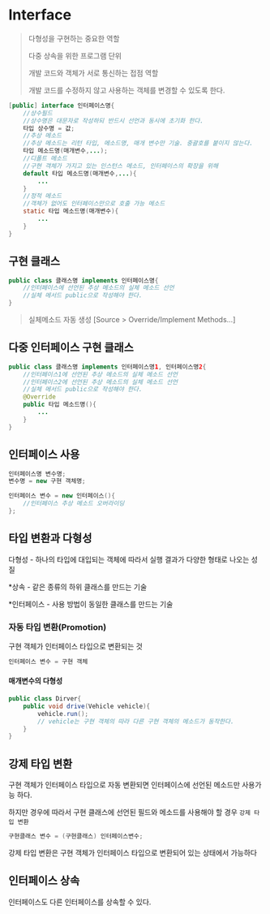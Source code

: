 # Interface

> 다형성을 구현하는 중요한 역할
>
> 다중 상속을 위한 프로그램 단위
>
> 개발 코드와 객체가 서로 통신하는 접점 역할
>
> 개발 코드를 수정하지 않고 사용하는 객체를 변경할 수 있도록 한다.

```java
[public] interface 인터페이스명{
    //상수필드
    //상수명은 대문자로 작성하되 반드시 선언과 동시에 초기화 한다.
    타입 상수명 = 값;
    //추상 메소드
    //추상 메소드는 리턴 타입, 메소드명, 매개 변수만 기술. 중괄호를 붙이지 않는다.
    타입 메소드명(매개변수,...);
    //디폴트 메소드
    //구현 객체가 가지고 있는 인스턴스 메소드, 인터페이스의 확장을 위해
    default 타입 메소드명(매개변수,...){
        ...
    }
    //정적 메소드
    //객체가 없어도 인터페이스만으로 호출 가능 메소드
    static 타입 메소드명(매개변수){
        ...
    }
}
```

## 구현 클래스

```java
public class 클래스명 implements 인터페이스명{
    //인터페이스에 선언된 추상 메소드의 실체 메소드 선언
    //실체 메서드 public으로 작성해야 한다.
}
```

>실체메소드 자동 생성 [Source > Override/Implement Methods...]

## 다중 인터페이스 구현 클래스

```java
public class 클래스명 implements 인터페이스명1, 인터페이스명2{
    //인터페이스1에 선언된 추상 메소드의 실체 메소드 선언
    //인터페이스2에 선언된 추상 메소드의 실체 메소드 선언    
    //실체 메서드 public으로 작성해야 한다.
    @Override
    public 타입 메소드명(){
        ...
    }
}
```

## 인터페이스 사용

```java
인터페이스명 변수명; 
변수명 = new 구현 객체명;

인터페이스 변수 = new 인터페이스(){
    //인터페이스 추상 메소드 오버라이딩
};
```

## 타입 변환과 다형성

다형성 - 하나의 타입에 대입되는 객체에 따라서 실행 결과가 다양한 형태로 나오는 성질

*상속 - 같은 종류의 하위 클래스를 만드는 기술

*인터페이스 - 사용 방법이 동일한 클래스를 만드는 기술

### 자동 타입 변환(Promotion)

구현 객체가 인터페이스 타입으로 변환되는 것

```java
인터페이스 변수 = 구현 객체
```

#### 매개변수의 다형성

```java
public class Dirver{
    public void drive(Vehicle vehicle){
        vehicle.run();
        // vehicle는 구현 객체의 따라 다른 구현 객체의 메소드가 동작한다.
    }
}
```

## 강제 타입 변환

구현 객체가 인터페이스 타입으로 자동 변환되면 인터페이스에 선언된 메소드만 사용가능 하다.

하지만 경우에 따라서 구현 클래스에 선언된 필드와 메소드를 사용해야 할 경우 `강제 타입 변환 `

```java
구현클래스 변수 = (구현클래스) 인터페이스변수;
```

강제 타입 변환은 구현 객체가 인터페이스 타입으로 변환되어 있는 상태에서 가능하다

## 인터페이스 상속

인터페이스도 다른 인터페이스를 상속할 수 있다.

